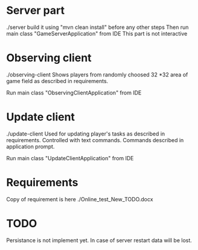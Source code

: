# Server part
./server
build it using "mvn clean install" before any other steps
Then run main class "GameServerApplication" from IDE
This part is not interactive

# Observing client
./observing-client
Shows players from randomly choosed 32 *32 area of game field  as described in requirements.

Run main class "ObservingClientApplication" from IDE


# Update client
./update-client
Used for updating player's tasks as described in requirements.
Controlled with text commands. Commands described in application prompt.

Run main class "UpdateClientApplication" from IDE

# Requirements
Copy of requirement is here ./Online_test_New_TODO.docx

# TODO
Persistance is not implement yet. In case of server restart data will be lost.
